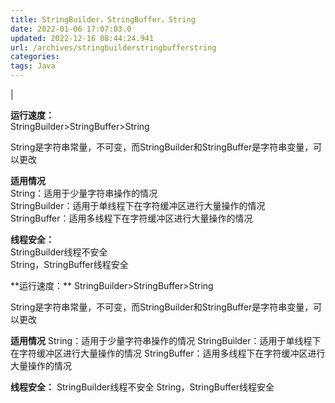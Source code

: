 ```yaml
---
title: StringBuilder，StringBuffer，String
date: 2022-01-06 17:07:03.0
updated: 2022-12-16 08:44:24.941
url: /archives/stringbuilderstringbufferstring
categories: 
tags: Java
---
```


| <p><strong>运行速度：</strong><br />
StringBuilder&gt;StringBuffer&gt;String</p>
<p>String是字符串常量，不可变，而StringBuilder和StringBuffer是字符串变量，可以更改</p>
<p><strong>适用情况</strong><br />
String：适用于少量字符串操作的情况<br />
StringBuilder：适用于单线程下在字符缓冲区进行大量操作的情况<br />
StringBuffer：适用多线程下在字符缓冲区进行大量操作的情况</p>
<p><strong>线程安全：</strong><br />
StringBuilder线程不安全<br />
String，StringBuffer线程安全</p>
                                                                                                                                                                                                                                                                                                                                                                        **运行速度：**
StringBuilder>StringBuffer>String

String是字符串常量，不可变，而StringBuilder和StringBuffer是字符串变量，可以更改


**适用情况**
String：适用于少量字符串操作的情况
StringBuilder：适用于单线程下在字符缓冲区进行大量操作的情况
StringBuffer：适用多线程下在字符缓冲区进行大量操作的情况

**线程安全：**
StringBuilder线程不安全
String，StringBuffer线程安全

  